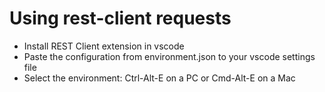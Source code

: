 # Using rest-client requests

- Install REST Client extension in vscode
- Paste the configuration from environment.json to your vscode settings file
- Select the environment: Ctrl-Alt-E on a PC or Cmd-Alt-E on a Mac